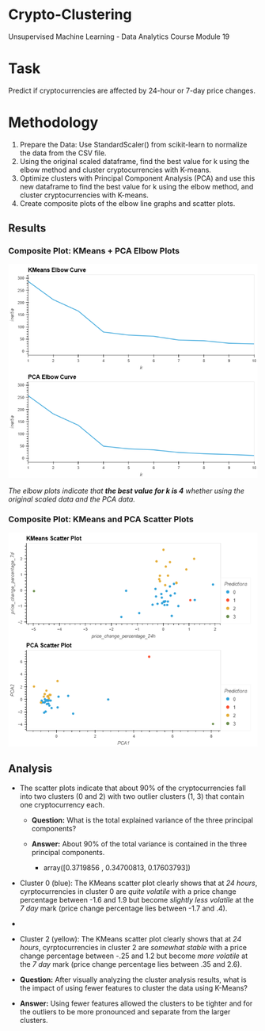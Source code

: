 # Crypto-Clustering
Unsupervised Machine Learning - Data Analytics Course Module 19

# Task
Predict if cryptocurrencies are affected by 24-hour or 7-day price changes.

# Methodology
1. Prepare the Data: Use StandardScaler() from scikit-learn to normalize the data from the CSV file.
2. Using the original scaled dataframe, find the best value for k using the elbow method and cluster cryptocurrencies with K-means.
3. Optimize clusters with Principal Component Analysis (PCA) and use this new dataframe to find the best value for k using the elbow method, and cluster cryptocurrencies with K-means.
4. Create composite plots of the elbow line graphs and scatter plots.

## Results
### Composite Plot: KMeans + PCA Elbow Plots

![Composite Elbow Plots](Images/elbow_plot.png)

_The elbow plots indicate that **the best value for k is 4** whether using the original scaled data and the PCA data._

### Composite Plot: KMeans and PCA Scatter Plots

![Composite Scatter Plots](Images/scatter_plot.png)

## Analysis

- The scatter plots indicate that about 90% of the cryptocurrencies fall into two clusters (0 and 2) with two outlier clusters (1, 3) that contain one cryptocurrency each.
  
  - **Question:** What is the total explained variance of the three principal components?

  - **Answer:** About 90% of the total variance is contained in the three principal components.
    
      - array([0.3719856 , 0.34700813, 0.17603793])
        
- Cluster 0 (blue): The KMeans scatter plot clearly shows that at *24 hours*, cyrptocurrencies in cluster 0 are *quite volatile* with a price change percentage between -1.6 and 1.9 but become *slightly less volatile* at the *7 day* mark (price change percentage lies between -1.7 and .4).
- 
- Cluster 2 (yellow): The KMeans scatter plot clearly shows that at *24 hours*, cyrptocurrencies in cluster 2 are *somewhat stable* with a price change percentage between -.25 and 1.2 but become *more volatile* at the *7 day* mark (price change percentage lies between .35 and 2.6).

- **Question:** After visually analyzing the cluster analysis results, what is the impact of using fewer features to cluster the data using K-Means?
  
- **Answer:** Using fewer features allowed the clusters to be tighter and for the outliers to be more pronounced and separate from the larger clusters.

